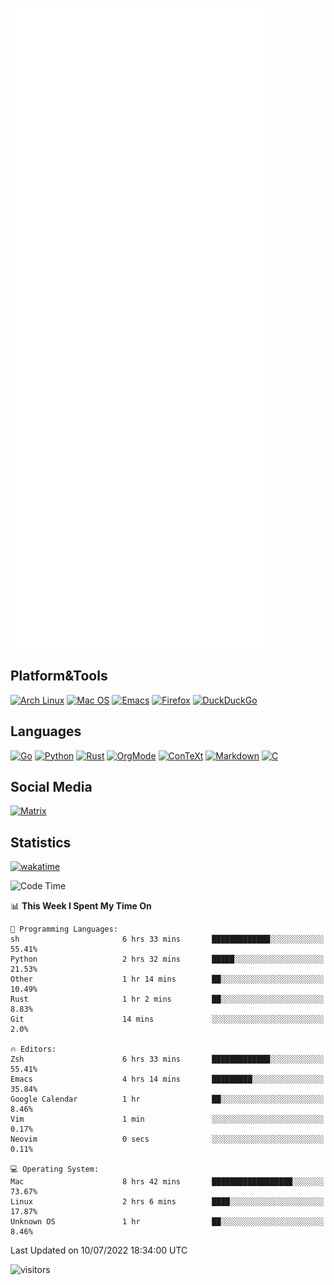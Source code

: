 ![Metrics](https://github.com/SteamedFish/SteamedFish/blob/master/github-metrics.svg)

## Platform&Tools

[![Arch Linux](https://img.shields.io/badge/ArchLinux-1793D1?logo=arch-linux&logoColor=fff&style=flat-square)](https://archlinux.org/)
[![Mac OS](https://img.shields.io/badge/MacOS-000000?style=flat-square&logo=macos&logoColor=F0F0F0)](https://www.apple.com/macos/)
[![Emacs](https://img.shields.io/badge/Emacs-%237F5AB6.svg?&style=flat-square&logo=gnu-emacs&logoColor=white)](https://www.gnu.org/software/emacs/)
[![Firefox](https://img.shields.io/badge/Firefox-FF7139?style=flat-square&logo=Firefox-Browser&logoColor=white)](https://firefox.com/)
[![DuckDuckGo](https://img.shields.io/badge/DuckDuckGo-DE5833?style=flat-square&logo=DuckDuckGo&logoColor=white)](https://duckduckgo.com/)

## Languages

[![Go](https://img.shields.io/badge/Golang-%2300ADD8.svg?style=flat-square&logo=go&logoColor=white)](https://golang.org/)
[![Python](https://img.shields.io/badge/Python-3670A0?style=flat-square&logo=python&logoColor=ffdd54)](https://www.python.org/)
[![Rust](https://img.shields.io/badge/Rust-%23000000.svg?style=flat-square&logo=rust&logoColor=white)](https://www.rust-lang.org/)
[![OrgMode](https://img.shields.io/badge/OrgMode-%23000000.svg?style=flat-square&logo=org&logoColor=white)](https://orgmode.org/)
[![ConTeXt](https://img.shields.io/badge/ConTeXt-%23008080.svg?style=flat-square&logo=latex&logoColor=white)](https://contextgarden.net/)
[![Markdown](https://img.shields.io/badge/MarkDown-%23000000.svg?style=flat-square&logo=markdown&logoColor=white)](https://daringfireball.net/projects/markdown/)
[![C](https://img.shields.io/badge/C-%2300599C.svg?style=flat-square&logo=c&logoColor=white)](https://www.iso.org/standard/74528.html)

## Social Media

[![Matrix](https://img.shields.io/badge/SteamedFish-2CA5E0?style=social&logo=matrix&logoColor=black)](https://matrix.to/#/@i:steamedfish.org)

## Statistics
[![wakatime](https://wakatime.com/badge/user/168280d6-fcf2-4b4f-ad3a-dc4612f35b38.svg)](https://wakatime.com/@168280d6-fcf2-4b4f-ad3a-dc4612f35b38)

<!--START_SECTION:waka-->
![Code Time](http://img.shields.io/badge/Code%20Time-1%2C912%20hrs%2052%20mins-blue)

📊 **This Week I Spent My Time On** 

```text
💬 Programming Languages: 
sh                       6 hrs 33 mins       █████████████░░░░░░░░░░░░   55.41% 
Python                   2 hrs 32 mins       █████░░░░░░░░░░░░░░░░░░░░   21.53% 
Other                    1 hr 14 mins        ██░░░░░░░░░░░░░░░░░░░░░░░   10.49% 
Rust                     1 hr 2 mins         ██░░░░░░░░░░░░░░░░░░░░░░░   8.83% 
Git                      14 mins             ░░░░░░░░░░░░░░░░░░░░░░░░░   2.0%

🔥 Editors: 
Zsh                      6 hrs 33 mins       █████████████░░░░░░░░░░░░   55.41% 
Emacs                    4 hrs 14 mins       █████████░░░░░░░░░░░░░░░░   35.84% 
Google Calendar          1 hr                ██░░░░░░░░░░░░░░░░░░░░░░░   8.46% 
Vim                      1 min               ░░░░░░░░░░░░░░░░░░░░░░░░░   0.17% 
Neovim                   0 secs              ░░░░░░░░░░░░░░░░░░░░░░░░░   0.11%

💻 Operating System: 
Mac                      8 hrs 42 mins       ██████████████████░░░░░░░   73.67% 
Linux                    2 hrs 6 mins        ████░░░░░░░░░░░░░░░░░░░░░   17.87% 
Unknown OS               1 hr                ██░░░░░░░░░░░░░░░░░░░░░░░   8.46%

```


 Last Updated on 10/07/2022 18:34:00 UTC
<!--END_SECTION:waka-->

![visitors](https://visitor-badge.laobi.icu/badge?page_id=SteamedFish.SteamedFish)
